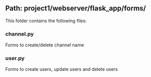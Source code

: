 ## Path: project1/webserver/flask_app/forms/

This folder contains the following files:

### channel.py

Forms to create/delete channel name

### user.py

Forms to create users, update users and delete users
